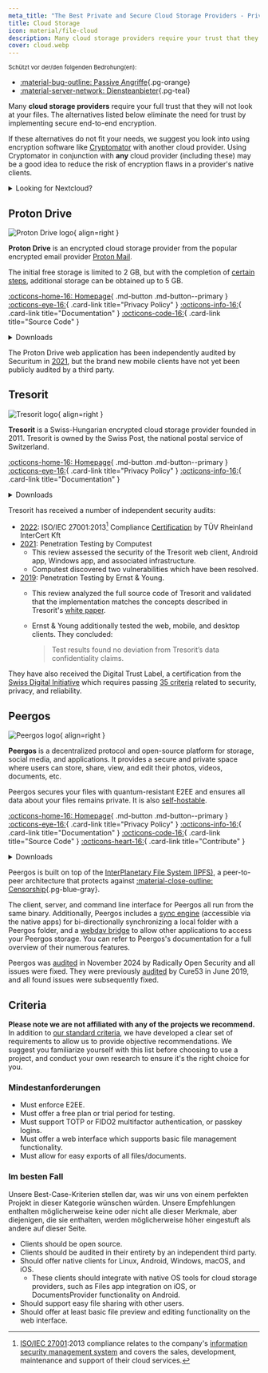 ```yaml
---
meta_title: "The Best Private and Secure Cloud Storage Providers - Privacy Guides"
title: Cloud Storage
icon: material/file-cloud
description: Many cloud storage providers require your trust that they will not look at your files. These are private alternatives!
cover: cloud.webp
---
```


<small>Schützt vor der/den folgenden Bedrohung(en):</small>

- [:material-bug-outline: Passive Angriffe](basics/common-threats.md#security-and-privacy ""){.pg-orange}
- [:material-server-network: Diensteanbieter](basics/common-threats.md#privacy-from-service-providers ""){.pg-teal}

Many **cloud storage providers** require your full trust that they will not look at your files. The alternatives listed below eliminate the need for trust by implementing secure end-to-end encryption.

If these alternatives do not fit your needs, we suggest you look into using encryption software like [Cryptomator](encryption.md#cryptomator-cloud) with another cloud provider. Using Cryptomator in conjunction with **any** cloud provider (including these) may be a good idea to reduce the risk of encryption flaws in a provider's native clients.

<details class="admonition info" markdown>
<summary>Looking for Nextcloud?</summary>

For more technical readers, Nextcloud is [still a recommended tool](self-hosting/file-management.md#nextcloud) for self-hosting a file management suite, however we do not recommend third-party Nextcloud storage providers at the moment, because we do [not recommend](https://discuss.privacyguides.net/t/dont-recommend-nextcloud-e2ee/10352/29) Nextcloud's built-in E2EE functionality for home users.

</details>

## Proton Drive

<div class="admonition recommendation" markdown>

![Proton Drive logo](assets/img/cloud/protondrive.svg){ align=right }

**Proton Drive** is an encrypted cloud storage provider from the popular encrypted email provider [Proton Mail](email.md#proton-mail).

The initial free storage is limited to 2 GB, but with the completion of [certain steps](https://proton.me/support/more-free-storage-existing-users), additional storage can be obtained up to 5 GB.

[:octicons-home-16: Homepage](https://proton.me/drive){ .md-button .md-button--primary }
[:octicons-eye-16:](https://proton.me/drive/privacy-policy){ .card-link title="Privacy Policy" }
[:octicons-info-16:](https://proton.me/support/drive){ .card-link title="Documentation" }
[:octicons-code-16:](https://github.com/ProtonMail/WebClients){ .card-link title="Source Code" }

<details class="downloads" markdown>
<summary>Downloads</summary>

- [:simple-googleplay: Google Play](https://play.google.com/store/apps/details?id=me.proton.android.drive)
- [:simple-appstore: App Store](https://apps.apple.com/app/id1509667851)
- [:fontawesome-brands-windows: Windows](https://proton.me/drive/download)
- [:simple-apple: macOS](https://proton.me/drive/download)

</details>

</div>

The Proton Drive web application has been independently audited by Securitum in [2021](https://proton.me/community/open-source), but the brand new mobile clients have not yet been publicly audited by a third party.

## Tresorit

<div class="admonition recommendation" markdown>

![Tresorit logo](assets/img/cloud/tresorit.svg){ align=right }

**Tresorit** is a Swiss-Hungarian encrypted cloud storage provider founded in 2011. Tresorit is owned by the Swiss Post, the national postal service of Switzerland.

[:octicons-home-16: Homepage](https://tresorit.com){ .md-button .md-button--primary }
[:octicons-eye-16:](https://tresorit.com/legal/privacy-policy){ .card-link title="Privacy Policy" }
[:octicons-info-16:](https://support.tresorit.com){ .card-link title="Documentation" }

<details class="downloads" markdown>
<summary>Downloads</summary>

- [:simple-googleplay: Google Play](https://play.google.com/store/apps/details?id=com.tresorit.mobile)
- [:simple-appstore: App Store](https://apps.apple.com/app/id722163232)
- [:fontawesome-brands-windows: Windows](https://tresorit.com/download)
- [:simple-apple: macOS](https://tresorit.com/download)
- [:simple-linux: Linux](https://tresorit.com/download)

</details>

</div>

Tresorit has received a number of independent security audits:

- [2022](https://tresorit.com/blog/tresorit-receives-iso-27001-certification): ISO/IEC 27001:2013[^1] Compliance [Certification](https://certipedia.com/quality_marks/9108644476) by TÜV Rheinland InterCert Kft
- [2021](https://tresorit.com/blog/fresh-penetration-testing-confirms-tresorit-security): Penetration Testing by Computest
    - This review assessed the security of the Tresorit web client, Android app, Windows app, and associated infrastructure.
    - Computest discovered two vulnerabilities which have been resolved.
- [2019](https://tresorit.com/blog/ernst-young-review-verifies-tresorits-security-architecture): Penetration Testing by Ernst & Young.
    - This review analyzed the full source code of Tresorit and validated that the implementation matches the concepts described in Tresorit's [white paper](https://prodfrontendcdn.azureedge.net/202208011608/tresorit-encryption-whitepaper.pdf).
    - Ernst & Young additionally tested the web, mobile, and desktop clients. They concluded:

        > Test results found no deviation from Tresorit’s data confidentiality claims.

They have also received the Digital Trust Label, a certification from the [Swiss Digital Initiative](https://efd.admin.ch/en/swiss-digital-initiative-en) which requires passing [35 criteria](https://swiss-digital-initiative.org/criteria) related to security, privacy, and reliability.

## Peergos

<div class="admonition recommendation" markdown>

![Peergos logo](assets/img/cloud/peergos.svg){ align=right }

**Peergos** is a decentralized protocol and open-source platform for storage, social media, and applications. It provides a secure and private space where users can store, share, view, and edit their photos, videos, documents, etc.

Peergos secures your files with quantum-resistant E2EE and ensures all data about your files remains private. It is also [self-hostable](https://book.peergos.org/features/self).

[:octicons-home-16: Homepage](https://peergos.org){ .md-button .md-button--primary }
[:octicons-eye-16:](https://peergos.net/privacy.html){ .card-link title="Privacy Policy" }
[:octicons-info-16:](https://book.peergos.org){ .card-link title="Documentation" }
[:octicons-code-16:](https://github.com/Peergos/Peergos){ .card-link title="Source Code" }
[:octicons-heart-16:](https://github.com/peergos/peergos#support){ .card-link title="Contribute" }

<details class="downloads" markdown>
<summary>Downloads</summary>

- [:simple-googleplay: Google Play](https://play.google.com/store/apps/details?id=peergos.android)
- [:simple-github: GitHub](https://github.com/Peergos/web-ui/releases)
- [:fontawesome-brands-windows: Windows](https://peergos.org/download#windows)
- [:simple-apple: macOS](https://peergos.org/download#macos)
- [:simple-linux: Linux](https://peergos.org/download#linux)
- [:octicons-browser-16: Web](https://peergos.net)

</details>

</div>

Peergos is built on top of the [InterPlanetary File System (IPFS)](https://ipfs.tech), a peer-to-peer architecture that protects against [:material-close-outline: Censorship](basics/common-threats.md#avoiding-censorship ""){.pg-blue-gray}.

The client, server, and command line interface for Peergos all run from the same binary. Additionally, Peergos includes a [sync engine](https://book.peergos.org/features/sync) (accessible via the native apps) for bi-directionally synchronizing a local folder with a Peergos folder, and a [webdav bridge](https://book.peergos.org/features/webdav) to allow other applications to access your Peergos storage. You can refer to Peergos's documentation for a full overview of their numerous features.

Peergos was [audited](https://peergos.org/posts/security-audit-2024) in November 2024 by Radically Open Security and all issues were fixed. They were previously [audited](https://cure53.de/pentest-report_peergos.pdf) by Cure53 in June 2019, and all found issues were subsequently fixed.

## Criteria

**Please note we are not affiliated with any of the projects we recommend.** In addition to [our standard criteria](about/criteria.md), we have developed a clear set of requirements to allow us to provide objective recommendations. We suggest you familiarize yourself with this list before choosing to use a project, and conduct your own research to ensure it's the right choice for you.

### Mindestanforderungen

- Must enforce E2EE.
- Must offer a free plan or trial period for testing.
- Must support TOTP or FIDO2 multifactor authentication, or passkey logins.
- Must offer a web interface which supports basic file management functionality.
- Must allow for easy exports of all files/documents.

### Im besten Fall

Unsere Best-Case-Kriterien stellen dar, was wir uns von einem perfekten Projekt in dieser Kategorie wünschen würden. Unsere Empfehlungen enthalten möglicherweise keine oder nicht alle dieser Merkmale, aber diejenigen, die sie enthalten, werden möglicherweise höher eingestuft als andere auf dieser Seite.

- Clients should be open source.
- Clients should be audited in their entirety by an independent third party.
- Should offer native clients for Linux, Android, Windows, macOS, and iOS.
    - These clients should integrate with native OS tools for cloud storage providers, such as Files app integration on iOS, or DocumentsProvider functionality on Android.
- Should support easy file sharing with other users.
- Should offer at least basic file preview and editing functionality on the web interface.

[^1]: [ISO/IEC 27001](https://en.wikipedia.org/wiki/ISO/IEC_27001):2013 compliance relates to the company's [information security management system](https://en.wikipedia.org/wiki/Information_security_management) and covers the sales, development, maintenance and support of their cloud services.
